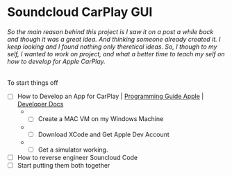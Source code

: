 # Soundcloud CarPlay GUI
###### So the main reason behind this project is I saw it on a post a while back and though it was a great idea. And thinking someone already created it. I keep looking and I found nothing only theretical ideas. So, I though to my self, I wanted to work on project, and what a better time to teach my self on how to develop for Apple CarPlay.

To start things off
- [ ] How to Develop an App for CarPlay | [Programming Guide Apple](https://developer.apple.com/carplay/documentation/CarPlay-App-Programming-Guide.pdf) | [Developer Docs](https://developer.apple.com/documentation/carplay/)
  * - [ ] Create a MAC VM on my Windows Machine
  * - [ ] Download XCode and Get Apple Dev Account
  * - [ ] Get a simulator working.
- [ ] How to reverse engineer Souncloud Code
- [ ] Start putting them both together
